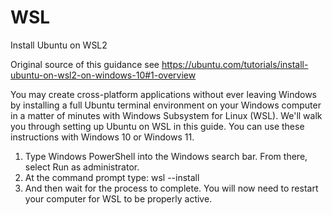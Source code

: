 # WSL
Install Ubuntu on WSL2

Original source of this guidance see https://ubuntu.com/tutorials/install-ubuntu-on-wsl2-on-windows-10#1-overview

You may create cross-platform applications without ever leaving Windows by installing a full Ubuntu terminal environment on your Windows computer in a matter of minutes with Windows Subsystem for Linux (WSL).
We'll walk you through setting up Ubuntu on WSL in this guide. You can use these instructions with Windows 10 or Windows 11.

1) Type Windows PowerShell into the Windows search bar. From there, select Run as administrator.
2) At the command prompt type:
   wsl --install
3) And then wait for the process to complete. You will now need to restart your computer for WSL to be properly active.
